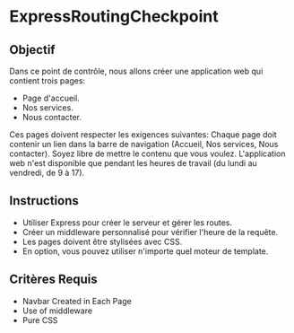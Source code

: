 # ExpressRoutingCheckpoint

## Objectif
Dans ce point de contrôle, nous allons créer une application web qui contient trois pages:
- Page d'accueil.
- Nos services.
- Nous contacter.

Ces pages doivent respecter les exigences suivantes:
Chaque page doit contenir un lien dans la barre de navigation (Accueil, Nos services, Nous contacter).
Soyez libre de mettre le contenu que vous voulez.
L'application web n'est disponible que pendant les heures de travail (du lundi au vendredi, de 9 à 17).

## Instructions
- Utiliser Express pour créer le serveur et gérer les routes.
- Créer un middleware personnalisé pour vérifier l'heure de la requête.
- Les pages doivent être stylisées avec CSS.
- En option, vous pouvez utiliser n'importe quel moteur de template.

## Critères Requis

- Navbar Created in Each Page
- Use of middleware
- Pure CSS
